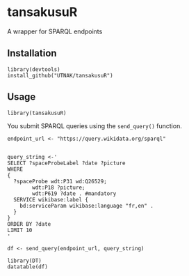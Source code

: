 # tansakusuR

A wrapper for SPARQL endpoints

## Installation

```{r}
library(devtools)
install_github("UTNAK/tansakusuR")
```


## Usage

```{r}
library(tansakusuR)
```

You submit SPARQL queries using the `send_query()` function.

```{r}
endpoint_url <- "https://query.wikidata.org/sparql"


query_string <-'
SELECT ?spaceProbeLabel ?date ?picture
WHERE
{
  ?spaceProbe wdt:P31 wd:Q26529;
        wdt:P18 ?picture;
        wdt:P619 ?date . #mandatory
  SERVICE wikibase:label {
    bd:serviceParam wikibase:language "fr,en" .
  }
}
ORDER BY ?date
LIMIT 10
'

df <- send_query(endpoint_url, query_string)

library(DT)
datatable(df)

```